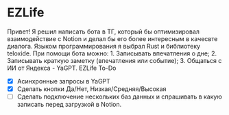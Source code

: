 # EZLife
Привет! Я решил написать бота в ТГ, который бы оптимизировал взаимодействие с Notion и делал бы его более интересным в качесвте диалога. Языком программирования я выбрал Rust и библиотеку teloxide.
При помощи бота можно: 1. Записывать впечатления о дне; 2. Записывать краткую заметку (впечатления или событие); 3. Общаться с ИИ от Яндекса - YaGPT.
EZLife
To-Do
- [x] Асинхронные запросы в YaGPT
- [x] Сделать кнопки Да/Нет, Низкая/Средняя/Высокая
- [ ] Сделать подключение нескольких баз данных и спрашивать в какую записать перед загрузкой в Notion.
